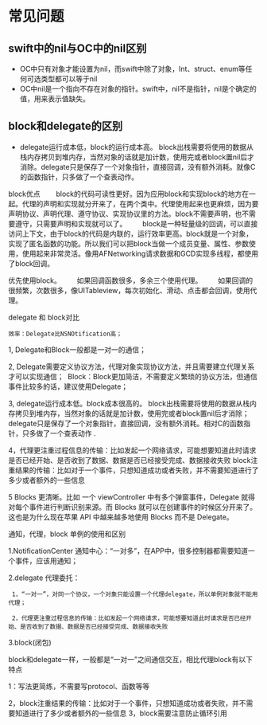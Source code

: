# 常见问题

## swift中的nil与OC中的nil区别
- OC中只有对象才能设置为nil，而swift中除了对象，Int、struct、enum等任何可选类型都可以等于nil
- OC中nil是一个指向不存在对象的指针。swift中，nil不是指针，nil是个确定的值，用来表示值缺失。

## block和delegate的区别
- delegate运行成本低，block的运行成本高。
block出栈需要将使用的数据从栈内存拷贝到堆内存，当然对象的话就是加计数，使用完或者block置nil后才消除。delegate只是保存了一个对象指针，直接回调，没有额外消耗。就像C的函数指针，只多做了一个查表动作。

block优点
  block的代码可读性更好。因为应用block和实现block的地方在一起。代理的声明和实现就分开来了，在两个类中。代理使用起来也更麻烦，因为要声明协议、声明代理、遵守协议、实现协议里的方法。block不需要声明，也不需要遵守，只需要声明和实现就可以了。
  block是一种轻量级的回调，可以直接访问上下文，由于block的代码是内联的，运行效率更高。block就是一个对象，实现了匿名函数的功能。所以我们可以把block当做一个成员变量、属性、参数使用，使用起来非常灵活。像用AFNetworking请求数据和GCD实现多线程，都使用了block回调。

优先使用block。
  如果回调函数很多，多余三个使用代理。
  如果回调的很频繁，次数很多，像UITableview，每次初始化、滑动、点击都会回调，使用代理。

delegate 和 block对比
 
    效率：Delegate比NSNOtification高； 
 1,   Delegate和Block一般都是一对一的通信； 

 2,   Delegate需要定义协议方法，代理对象实现协议方法，并且需要建立代理关系才可以实现通信； 
      Block：Block更加简洁，不需要定义繁琐的协议方法，但通信事件比较多的话，建议使用Delegate； 

3,  delegate运行成本低。block成本很高的。
block出栈需要将使用的数据从栈内存拷贝到堆内存，当然对象的话就是加计数，使用完或者block置nil后才消除；delegate只是保存了一个对象指针，直接回调，没有额外消耗。相对C的函数指针，只多做了一个查表动作 .

4，代理更注重过程信息的传输：比如发起一个网络请求，可能想要知道此时请求是否已经开始、是否收到了数据、数据是否已经接受完成、数据接收失败
    block注重结果的传输：比如对于一个事件，只想知道成功或者失败，并不需要知道进行了多少或者额外的一些信息


5 Blocks 更清晰。比如 一个 viewController 中有多个弹窗事件，Delegate 就得对每个事件进行判断识别来源。而 Blocks 就可以在创建事件的时候区分开来了。这也是为什么现在苹果 API 中越来越多地使用 Blocks 而不是 Delegate。

通知，代理，block 单例的使用和区别

1.NotificationCenter 通知中心：“一对多”，在APP中，很多控制器都需要知道一个事件，应该用通知；

2.delegate 代理委托：

     1，“一对一”，对同一个协议，一个对象只能设置一个代理delegate，所以单例对象就不能用代理；

     2，代理更注重过程信息的传输：比如发起一个网络请求，可能想要知道此时请求是否已经开始、是否收到了数据、数据是否已经接受完成、数据接收失败

3.block(闭包)

block和delegate一样，一般都是“一对一”之间通信交互，相比代理block有以下特点

1：写法更简练，不需要写protocol、函数等等

2，block注重结果的传输：比如对于一个事件，只想知道成功或者失败，并不需要知道进行了多少或者额外的一些信息
3，block需要注意防止循环引用